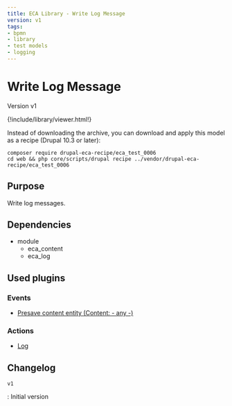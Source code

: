 ```yaml
---
title: ECA Library - Write Log Message
version: v1
tags:
- bpmn
- library
- test models
- logging
---
```

# Write Log Message

Version v1

<script>url='bpmn_io-eca_test_0006.xml';archive='bpmn_io-eca_test_0006.tar.gz'</script>
{!include/library/viewer.html!}

Instead of downloading the archive, you can download and apply this model as a recipe (Drupal 10.3 or later):

```shell
composer require drupal-eca-recipe/eca_test_0006
cd web && php core/scripts/drupal recipe ../vendor/drupal-eca-recipe/eca_test_0006
```

## Purpose

Write log messages.

## Dependencies

- module
    - eca_content
    - eca_log

## Used plugins

### Events

- [Presave content entity (Content: - any -)](/plugins/eca/content/events/content_entity_presave.md)

### Actions

- [Log](/plugins/eca/log/actions/eca_write_log_message.md)

## Changelog

`v1`

:   Initial version
